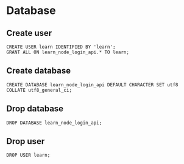 # Database

## Create user

```mysql
CREATE USER learn IDENTIFIED BY 'learn';
GRANT ALL ON learn_node_login_api.* TO learn;
```

## Create database

```mysql
CREATE DATABASE learn_node_login_api DEFAULT CHARACTER SET utf8 COLLATE utf8_general_ci;
```

## Drop database

```mysql
DROP DATABASE learn_node_login_api;
```

## Drop user

```mysql
DROP USER learn;
```